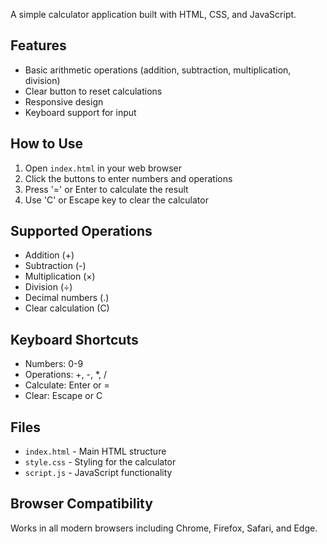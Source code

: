 A simple calculator application built with HTML, CSS, and JavaScript.

## Features

- Basic arithmetic operations (addition, subtraction, multiplication, division)
- Clear button to reset calculations
- Responsive design
- Keyboard support for input

## How to Use

1. Open `index.html` in your web browser
2. Click the buttons to enter numbers and operations
3. Press '=' or Enter to calculate the result
4. Use 'C' or Escape key to clear the calculator

## Supported Operations

- Addition (+)
- Subtraction (-)
- Multiplication (×)
- Division (÷)
- Decimal numbers (.)
- Clear calculation (C)

## Keyboard Shortcuts

- Numbers: 0-9
- Operations: +, -, *, /
- Calculate: Enter or =
- Clear: Escape or C

## Files

- `index.html` - Main HTML structure
- `style.css` - Styling for the calculator
- `script.js` - JavaScript functionality

## Browser Compatibility

Works in all modern browsers including Chrome, Firefox, Safari, and Edge.
